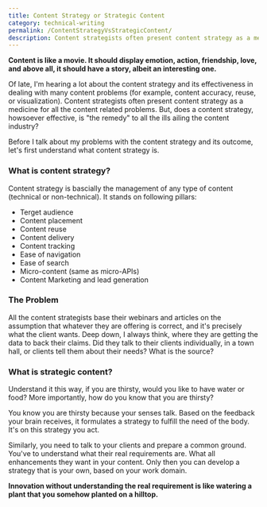 ```yaml
---
title: Content Strategy or Strategic Content
category: technical-writing
permalink: /ContentStrategyVsStrategicContent/
description: Content strategists often present content strategy as a medicine for all the content related problems. But, does a content strategy, howsoever effective, is "the remedy" to all the ills ailing the content industry?
---
```


**Content is like a movie. It should display emotion, action, friendship, love, and above all, it should have a story, albeit an interesting one.**

Of late, I'm hearing a lot about the content strategy and its effectiveness in dealing with many content problems (for example, content accuracy, reuse, or visualization). Content strategists often present content strategy as a medicine for all the content related problems. But, does a content strategy, howsoever effective, is "the remedy" to all the ills ailing the content industry?

Before I talk about my problems with the content strategy and its outcome, let's first understand what content strategy is.  

### What is content strategy?
Content strategy is bascially the management of any type of content (technical or non-technical). It stands on following pillars:

 - Terget audience
 - Content placement
 - Content reuse
 - Content delivery
 - Content tracking
 - Ease of navigation
 - Ease of search
 - Micro-content (same as micro-APIs)
 - Content Marketing and lead generation

### The Problem

All the content strategists base their webinars and articles on the assumption that whatever they are offering is correct, and it's precisely what the client wants. Deep down, I always think, where they are getting the data to back their claims. Did they talk to their clients individually, in a town hall, or clients tell them about their needs? What is the source?

### What is strategic content?

Understand it this way, if you are thirsty, would you like to have water or food? More importantly, how do you know that you are thirsty?

You know you are thirsty because your senses talk. Based on the feedback your brain receives, it formulates a strategy to fulfill the need of the body. It's on this strategy you act.

Similarly, you need to talk to your clients and prepare a common ground. You've to understand what their real requirements are. What all enhancements they want in your content. Only then you can develop a strategy that is your own, based on your work domain.

**Innovation without understanding the real requirement is like watering a plant that you somehow planted on a hilltop.**